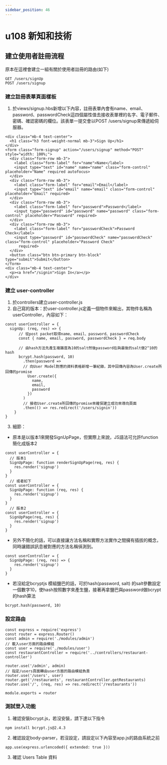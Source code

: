 ```yaml
---
sidebar_position: 46
---
```


# u108 新知和技術 


## 建立使用者註冊流程
原本在這裡會建立一組有關於使用者註冊的路由(如下)
```
GET /users/signUp
POST /users/signup
```

### 建立註冊表單頁面樣板
1. 於views/signup.hbs新增以下內容，註冊表單內會有name、email、password、passwordCheck這四個屬性值去接收表單裡的名字、電子郵件、密碼、確認密碼的欄位。該表單一提交會以POST /users/signup來傳遞給伺服器。
```
<div class="mb-4 text-center">
  <h1 class="h3 font-weight-normal mb-3">Sign Up</h1>
</div>
<form class="form-signup" action="/users/signup" method="POST" style="width: 100%;">
  <div class="form-row mb-3">
    <label class="form-label" for="name">Name</label>
    <input type="text" id="name" name="name" class="form-control" placeholder="Name" required autofocus>
  </div>
  <div class="form-row mb-3">
    <label class="form-label" for="email">Email</label>
    <input type="text" id="email" name="email" class="form-control" placeholder="Email" required>
  </div>
  <div class="form-row mb-3">
    <label class="form-label" for="password">Password</label>
    <input type="password" id="password" name="password" class="form-control" placeholder="Password" required>
  </div>
  <div class="form-row mb-3">
    <label class="form-label" for="passwordCheck">Password Check</label>
    <input type="password" id="passwordCheck" name="passwordCheck" class="form-control" placeholder="Password Check"
      required>
  </div>
  <button class="btn btn-primary btn-block" type="submit">Submit</button>
</form>
<div class="mb-4 text-center">
  <p><a href="/signin">Sign In</a></p>
</div>
```



### 建立 user-controller
1. 於controllers建立user-controller.js
2. 自己寫的版本：於user-controller.js定義一個物件來輸出，其物件名稱為userController，內容如下：
```
const userController = {
  signUp: (req, res) => {
      // 從post packet取得name、email、password、passwordCheck
      const { name, email, password, passwordCheck } = req.body
      
      // 由hash方法先產生複雜度為10的salt然後password在與最後的salt做2^10的hash
      bcrypt.hash(password, 10)
        .then(password =>
        // 向User Model對應的資料表格新增一筆紀錄，其中回傳內容為User.create所回傳的promise
          User.create({
            name,
            email,
            password
          })
        )
        // 接收User.create所回傳的promise來確保建立成功來導向頁面
        .then(() => res.redirect('/users/signin'))
    }
}
```

3. 細節：
  - 原本是以版本1來開發SignUpPage，但實際上來說，JS語法可允許function簡化成版本2
```
const userController = {
  // 版本1
  SignUpPage: function renderSignUpPage(req, res) {
    res.render('signup')
  }
}
  // 或者如下
const userController = {
  SignUpPage: function (req, res) {
    res.render('signup')
  }
}
  // 版本2
const userController = {
  SignUpPage(req, res) {
    res.render('signup')
  }
}
```
  - 另外不簡化的話，可以直接讓方法名稱和實際方法實作之間擁有插拔的概念，同時讓錯誤訊息被對應的方法名稱偵測到。
  ```
  const userController = {
    SignUpPage: (req, res) => {
      res.render('signup')
    }
  }
  ```
  - 若沒給定bcryptjs 模組鹽巴的話，可於hash(password, salt) 的salt參數設定一個數字10，使hash按照數字來產生鹽，接著再拿鹽巴與password做bcrypt的hash算法
  ```
  bcrypt.hash(password, 10)
  ```
### 設定路由
```
const express = require('express')
const router = express.Router()
const admin = require('./modules/admin')
// 載入user方面的路由模組
const user = require('./modules/user')
const restaurantController = require('../controllers/restaurant-controller')

router.use('/admin', admin)
// 指定/users頁面轉由user方面的路由模組負責
router.use('/users', user)
router.get('/restaurants', restaurantController.getRestaurants)
router.use('/', (req, res) => res.redirect('/restaurants'))

module.exports = router
```

### 測試登入功能

1. 確認安裝bcrypt.js，若沒安裝，請下達以下指令
```
npm install bcrypt.js@2.4.3
```

2. 確認設定body-parser，若沒設定，請設定以下內容至app.js的路由系統之前
```
app.use(express.urlencoded({ extended: true }))
```

3. 確認 Users Table 資料
